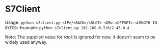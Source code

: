 # S7Client
Usage: ```python s7client.py <IP>/<RACK>/<SLOT> <DB>.<OFFSET>.<LENGTH IN BYTES>```
Example: ```python s7client.py 192.168.0.7/0/2 45.0.4 ```

Note: The supplied value for _rack_ is ignored for now. It doesn't seem to be widely used anyway.
